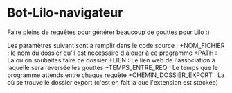 # Bot-Lilo-navigateur
Faire pleins de requêtes pour générer beaucoup de gouttes pour Lilo :)

Les paramètres suivant sont à remplir dans le code source :
+NOM_FICHIER : le nom du dossier qu'il est necessaire d'alouer à ce programme
+PATH : La où on souhaites faire ce dossier
+LIEN : Le lien web de l'association à laquelle sera reversée les gouttes
+TEMPS_ENTRE_REQ : Le temps que le programme attends entre chaque requète
+CHEMIN_DOSSIER_EXPORT : La où se trouve le dossier export (c'est en fait la que l'extension est stockée)
